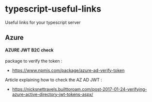 # typescript-useful-links
Useful links for your typescript server


## Azure 

#### AZURE JWT B2C check 

package to verify the token : 

* https://www.npmjs.com/package/azure-ad-verify-token

Article explaining how to check the AZ AD JWT :

* https://nicksnettravels.builttoroam.com/post-2017-01-24-verifying-azure-active-directory-jwt-tokens-aspx/
